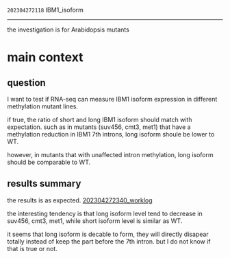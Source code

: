  `202304272118` IBM1_isoform  
 ___  
 
 the investigation is for Arabidopsis mutants  

# main context

## question

I want to test if RNA-seq can measure IBM1 isoform expression in different methylation mutant lines.

if true, the ratio of short and long IBM1 isoform should match with expectation. 
such as in mutants (suv456, cmt3, met1) that have a methylation reduction in IBM1 7th introns, long isoform shoule be lower to WT.

however, in mutants that with unaffected intron methylation, long isoform should be comparable to WT.

## results summary

the results is as expected. [202304272340_worklog](https://github.com/yz46606/Working_record/blob/main/202304272340_worklog.md)

the interesting tendency is that long isoform level tend to decrease in suv456, cmt3, met1, while short isoform level is similar as WT.

it seems that long isoform is decable to form, they will directly disapear totally instead of keep the part before the 7th intron. but I do not
know if that is true or not.

